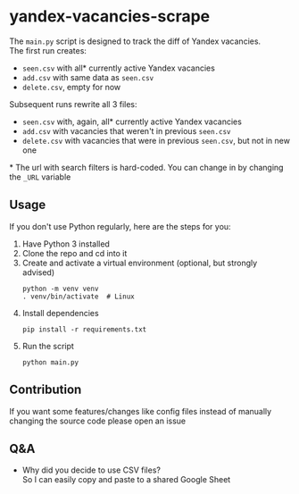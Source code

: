 # yandex-vacancies-scrape
The `main.py` script is designed to track the diff of Yandex vacancies.  
The first run creates: 
- `seen.csv` with all* currently active Yandex vacancies 
- `add.csv` with same data as `seen.csv`
- `delete.csv`, empty for now  

Subsequent runs rewrite all 3 files:
- `seen.csv` with, again, all* currently active Yandex vacancies 
- `add.csv` with vacancies that weren't in previous `seen.csv`
- `delete.csv` with vacancies that were in previous `seen.csv`, but not in new one

\* The url with search filters is hard-coded. You can change in by changing the `_URL` variable

## Usage
If you don't use Python regularly, here are the steps for you:
1. Have Python 3 installed
2. Clone the repo and cd into it
3. Create and activate a virtual environment (optional, but strongly advised)
    ```shell
    python -m venv venv
    . venv/bin/activate  # Linux 
    ```
4. Install dependencies 
    ```shell
    pip install -r requirements.txt
    ```
5. Run the script
   ```shell
   python main.py
   ```
## Contribution
If you want some features/changes like config files instead of manually changing the source code 
please open an issue
## Q&A
- Why did you decide to use CSV files?  
    So I can easily copy and paste to a shared Google Sheet